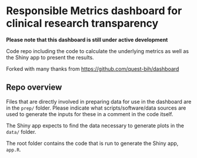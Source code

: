 # Responsible Metrics dashboard for clinical research transparency

**Please note that this dashboard is still under active development**

Code repo including the code to calculate the underlying metrics as
well as the Shiny app to present the results.

Forked with many thanks from https://github.com/quest-bih/dashboard

## Repo overview

Files that are directly involved in preparing data for use in the
dashboard are in the `prep/` folder. Please indicate what
scripts/software/data sources are used to generate the inputs for
these in a comment in the code itself.

The Shiny app expects to find the data necessary to generate plots in
the `data/` folder.

The root folder contains the code that is run to generate the Shiny
app, `app.R`.
